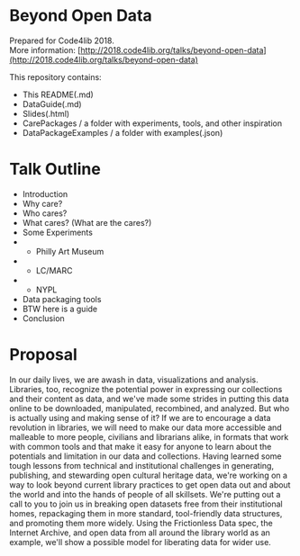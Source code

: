 # Beyond Open Data 

Prepared for Code4lib 2018.  
More information: [http://2018.code4lib.org/talks/beyond-open-data](http://2018.code4lib.org/talks/beyond-open-data)  

This repository contains: 

- This README(.md) 
- DataGuide(.md)
- Slides(.html)
- CarePackages / a folder with experiments, tools, and other inspiration
- DataPackageExamples / a folder with examples(.json)

# Talk Outline 

* Introduction
* Why care?
* Who cares?
* What cares? (What are the cares?)
* Some Experiments
* - Philly Art Museum
* - LC/MARC
* - NYPL
* Data packaging tools
* BTW here is a guide 
* Conclusion

# Proposal 

In our daily lives, we are awash in data, visualizations and analysis. Libraries, too, recognize the potential power in expressing our collections and their content as data, and we've made some strides in putting this data online to be downloaded, manipulated, recombined, and analyzed. But who is actually using and making sense of it? If we are to encourage a data revolution in libraries, we will need to make our data more accessible and malleable to more people, civilians and librarians alike, in formats that work with common tools and that make it easy for anyone to learn about the potentials and limitation in our data and collections. Having learned some tough lessons from technical and institutional challenges in generating, publishing, and stewarding open cultural heritage data, we're working on a way to look beyond current library practices to get open data out and about the world and into the hands of people of all skillsets. We're putting out a call to you to join us in breaking open datasets free from their institutional homes, repackaging them in more standard, tool-friendly data structures, and promoting them more widely. Using the Frictionless Data spec, the Internet Archive, and open data from all around the library world as an example, we'll show a possible model for liberating data for wider use.